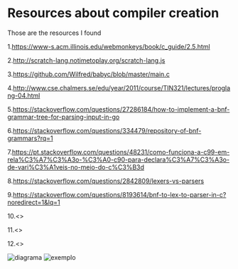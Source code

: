 # Resources about compiler creation
<p> Those are the resources I found </p>

1.<https://www-s.acm.illinois.edu/webmonkeys/book/c_guide/2.5.html>

2.<http://scratch-lang.notimetoplay.org/scratch-lang.js>

3.<https://github.com/Wilfred/babyc/blob/master/main.c>

4.<http://www.cse.chalmers.se/edu/year/2011/course/TIN321/lectures/proglang-04.html>

5.<https://stackoverflow.com/questions/27286184/how-to-implement-a-bnf-grammar-tree-for-parsing-input-in-go>

6.<https://stackoverflow.com/questions/334479/repository-of-bnf-grammars?rq=1>

7.<https://pt.stackoverflow.com/questions/48231/como-funciona-a-c99-em-rela%C3%A7%C3%A3o-%C3%A0-c90-para-declara%C3%A7%C3%A3o-de-vari%C3%A1veis-no-meio-do-c%C3%B3d>


8.<https://stackoverflow.com/questions/2842809/lexers-vs-parsers>

9.<https://stackoverflow.com/questions/8193614/bnf-to-lex-to-parser-in-c?noredirect=1&lq=1>

10.<>

11.<>


12.<>



<img src="https://1.bp.blogspot.com/-BmT3MCbTUfw/V2f0Zu9VsyI/AAAAAAAAFuI/FoBiF336ZmwHL6mZYqWB0j8dpkH_jYaVACLcB/s640/6c4385fbe3d8471982c9b2a030106d38.png" alt="diagrama" />

<img src="https://upload.wikimedia.org/wikipedia/commons/5/5b/Xxx_Scanner_and_parser_example_for_C.gif" alt="exemplo" />
